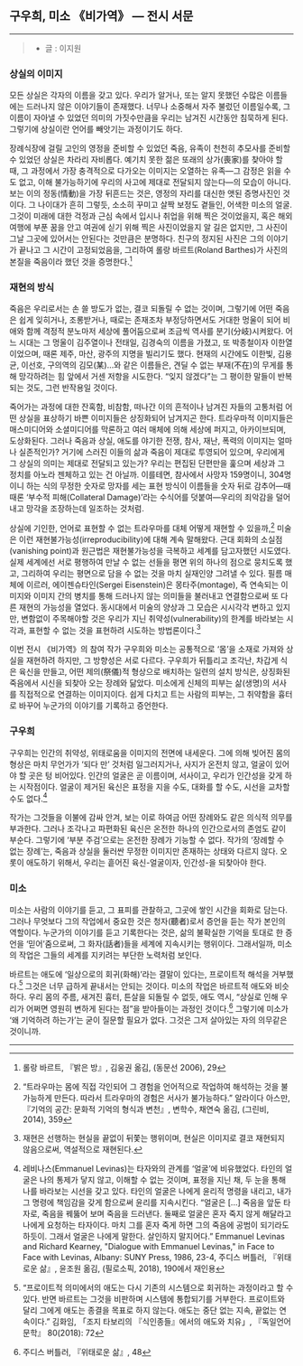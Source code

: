 ## 구우희, 미소 《비가역》 — 전시 서문
---
> - 글 : 이지원 

### 상실의 이미지

모든 상실은 각자의 이름을 갖고 있다. 우리가 알거나, 또는 알지 못했던 수많은 이름들에는 드러나지 않은 이야기들이 존재했다. 너무나 소중해서 자주 불렀던 이름일수록, 그 이름이 자아낼 수 있었던 의미의 가짓수만큼을 우리는 남겨진 시간동안 침묵하게 된다. 그렇기에 상실이란 언어를 빼앗기는 과정이기도 하다.

장례식장에 걸릴 고인의 영정을 준비할 수 있었던 죽음, 유족이 천천히 추모사를 준비할 수 있었던 상실은 차라리 자비롭다. 예기치 못한 젊은 또래의 상가(喪家)를 찾아야 할 때, 그 과정에서 가장 충격적으로 다가오는 이미지는 오열하는 유족—그 감정은 읽을 수도 없고, 이해 불가능하기에 우리의 사고에 제대로 전달되지 않는다—의 모습이 아니다. 보는 이의 정동(情動)을 가장 뒤흔드는 것은, 영정의 자리를 대신한 앳된 증명사진인 것이다. 그 나이대가 흔히 그렇듯, 소소히 꾸미고 살짝 보정도 곁들인, 어색한 미소의 얼굴. 그것이 미래에 대한 걱정과 근심 속에서 입시나 취업을 위해 찍은 것이었을지, 혹은 해외여행에 부푼 꿈을 안고 여권에 싣기 위해 찍은 사진이었을지 알 길은 없지만, 그 사진이 그날 그곳에 있어서는 안된다는 것만큼은 분명하다. 친구의 정지된 사진은 그의 이야기가 끝나고 그 시간이 고정되었음을, 그리하여 롤랑 바르트(Roland Barthes)가 사진의 본질을 죽음이라 했던 것을 증명한다.[^1]


### 재현의 방식

죽음은 우리로서는 손 쓸 방도가 없는, 결코 되돌릴 수 없는 것이며, 그렇기에 어떤 죽음은 쉽게 잊히거나, 조롱받거나, 때로는 존재조차 부정당하면서도 거대한 멍울이 되어 비애와 함께 격정적 분노마저 세상에 풀어둠으로써 조금씩 역사를 분기(分岐)시켜왔다. 어느 시대는 그 멍울이 김주열이나 전태일, 김경숙의 이름을 가졌고, 또 박종철이자 이한열이었으며, 때론 제주, 마산, 광주의 지명을 빌리기도 했다. 현재의 시간에도 이한빛, 김용균, 이선호, 구의역의 김모(某)…와 같은 이름들은, 견딜 수 없는 부재(不在)의 무게를 통해 망각하려는 힘 앞에서 거센 저항을 시도한다. “잊지 않겠다”는 그 평이한 말들이 반복되는 것도, 그런 반작용일 것이다. 

죽어가는 과정에 대한 잔혹함, 비참함, 떠나간 이의 흔적이나 남겨진 자들의 고통처럼 어떤 상실을 표상하기 바쁜 이미지들은 상징화되어 남겨지곤 한다. 트라우마적 이미지들은 매스미디어와 소셜미디어를 막론하고 여러 매체에 의해 세상에 퍼지고, 아카이브되며, 도상화된다. 그러나 죽음과 상실, 애도를 야기한 전쟁, 참사, 재난, 폭력의 이미지는 얼마나 실존적인가? 거기에 스러진 이들의 삶과 죽음이 제대로 투영되어 있으며, 우리에게 그 상실의 의미는 제대로 전달되고 있는가? 우리는 편집된 단편만을 훑으며 세상과 그 정치를 아노라 젠체하고 있는 건 아닐까. 이를테면, 참사에서 사망자 159명이니, 304명이니 하는 식의 무정한 숫자로 망자를 세는 표현 방식이 이름들을 숫자 뒤로 감추어—때때론 ‘부수적 피해(Collateral Damage)’라는 수식어를 덧붙여—우리의 죄악감을 덜어내고 망각을 조장하는데 일조하는 것처럼.

상실에 기인한, 언어로 표현할 수 없는 트라우마를 대체 어떻게 재현할 수 있을까,[^2] 미술은 이런 재현불가능성(irreproducibility)에 대해 계속 말해왔다. 근대 회화의 소실점(vanishing point)과 원근법은 재현불가능성을 극복하고 세계를 담고자했던 시도였다. 실제 세계에선 서로 평행하여 만날 수 없는 선들을 평면 위의 하나의 점으로 뭉치도록 했고, 그리하여 우리는 평면으로 담을 수 없는 것을 마치 실재인양 그려낼 수 있다. 필름 매체에 이르러, 에이젠슈타인(Sergei Eisenstein)은 몽타주(montage), 즉 연속되는 이미지와 이미지 간의 병치를 통해 드러나지 않는 의미들을 불러내고 연결함으로써 또 다른 재현의 가능성을 열었다. 동시대에서 미술의 양상과 그 모습은 시시각각 변하고 있지만, 변함없이 주목해야할 것은 우리가 지닌 취약성(vulnerability)의 한계를 바라보는 시각과, 표현할 수 없는 것을 표현하려 시도하는 방법론이다.[^3]

이번 전시 《비가역》의 참여 작가 구우희와 미소는 공통적으로 ‘몸’을 소재로 가져와 상실을 재현하려 하지만, 그 방향성은 서로 다르다. 구우희가 뒤틀리고 조각난, 차갑게 식은 육신을 만들고, 어떤 제의(祭儀)적 형상으로 배치하는 일련의 설치 방식은, 상징화된 죽음에서 시신을 되찾아 오는 장례와 닮았다. 미소에게 신체의 피부는 삶(생명)의 서사를 직접적으로 연결하는 이미지이다. 쉽게 다치고 트는 사람의 피부는, 그 취약함을 흉터로 바꾸어 누군가의 이야기를 기록하고 증언한다. 


### 구우희

구우희는 인간의 취약성, 위태로움을 이미지의 전면에 내세운다. 그에 의해 빚어진 몸의 형상은 마치 무언가가 ‘되다 만’ 것처럼 일그러지거나, 사지가 온전치 않고, 얼굴이 있어야 할 곳은 텅 비어있다. 인간의 얼굴은 곧 이름이며, 서사이고, 우리가 인간성을 갖게 하는 시작점이다. 얼굴이 제거된 육신은 표정을 지을 수도, 대화를 할 수도, 시선을 교차할 수도 없다.[^4]

작가는 그것들을 이불에 감싸 안겨, 보는 이로 하여금 어떤 장례와도 같은 의식적 의무를 부과한다. 그러나 조각나고 파편화된 육신은 온전한 하나의 인간으로서의 존엄도 같이 부순다. 그렇기에 ‘부분 주검’으로는 온전한 장례가 기능할 수 없다. 작가의 ‘장례할 수 없는 장례’는, 죽음과 상실을 둘러싼 무정한 이미지만 존재하는 상태와 다르지 않다. 오롯이 애도하기 위해서, 우리는 흩어진 육신-얼굴이자, 인간성-을 되찾아야 한다. 


### 미소

미소는 사람의 이야기를 듣고, 그 표피를 관찰하고, 그곳에 쌓인 시간을 회화로 담는다. 그러나 무엇보다 그의 작업에서 중요한 것은 청자(聽者)로서 증언을 듣는 작가 본인의 역할이다. 누군가의 이야기를 듣고 기록한다는 것은, 삶의 불확실한 기억을 토대로 한 증언을 ‘믿어’줌으로써, 그 화자(話者)들을 세계에 지속시키는 행위이다. 그래서일까, 미소의 작업은 그들의 세계를 지키려는 부단한 노력처럼 보인다.

바르트는 애도에 ‘일상으로의 회귀(화해)’라는 결말이 있다는, 프로이트적 해석을 거부했다.[^5] 그것은 너무 급하게 끝내서는 안되는 것이다. 미소의 작업은 바르트적 애도와 비슷하다. 우리 몸의 주름, 새겨진 흉터, 튼살을 되돌릴 수 없듯, 애도 역시, “상실로 인해 우리가 어쩌면 영원히 변하게 된다는 점”을 받아들이는 과정인 것이다.[^6] 그렇기에 미소가 ‘왜 기억하려 하는가’는 굳이 질문할 필요가 없다. 그것은 그저 살아있는 자의 의무같은 것이니까.

---

[^1]:롤랑 바르트, 『밝은 방』, 김웅권 옮김, (동문선 2006), 29
[^2]:“트라우마는 몸에 직접 각인되어 그 경험을 언어적으로 작업하여 해석하는 것을 불가능하게 만든다. 따라서 트라우마의 경험은 서사가 불가능하다.” 알라이다 아스만, 『기억의 공간: 문화적 기억의 형식과 변천』, 변학수, 채연숙 옮김, (그린비, 2014), 359
[^3]:재현은 선행하는 현실을 끝없이 뒤쫓는 행위이며, 현실은 이미지로 결코 재현되지 않음으로써, 역설적으로 재현된다.
[^4]:레비나스(Emmanuel Levinas)는 타자와의 관계를 ‘얼굴’에 비유했었다. 타인의 얼굴은 나의 통제가 닿지 않고, 이해할 수 없는 것이며, 표정을 지닌 채, 두 눈을 통해 나를 바라보는 시선을 갖고 있다. 타인의 얼굴은 나에게 윤리적 명령을 내리고, 내가 그 명령에 책임감을 갖게 함으로써 윤리를 지속시킨다. “얼굴은 [...] 죽음을 앞둔 타자로, 죽음을 꿰뚫어 보며 죽음을 드러낸다. 둘째로 얼굴은 혼자 죽지 않게 해달라고 나에게 요청하는 타자이다. 마치 그를 혼자 죽게 하면 그의 죽음에 공범이 되기라도 하듯이. 그래서 얼굴은 나에게 말한다. 살인하지 말지어다.” Emmanuel Levinas and Richard Kearney, "Dialogue with Emmanuel Levinas," in Face to Face with Levinas, Albany: SUNY Press, 1986, 23-4, 주디스 버틀러, 『위태로운 삶』, 윤조원 옮김, (필로소픽, 2018), 190에서 재인용
[^5]:“프로이트적 의미에서의 애도는 다시 기존의 시스템으로 회귀하는 과정이라고 할 수 있다. 반면 바르트는 그것을 비판하며 시스템에 통합되기를 거부한다. 프로이트와 달리 그에게 애도는 종결을 목표로 하지 않는다. 애도는 중단 없는 지속, 끝없는 연속이다.” 김화임, 「조지 타보리의 『식인종들』에서의 애도와 치유」, 『독일언어문학』 80(2018): 72
[^6]:주디스 버틀러, 『위태로운 삶』, 48
